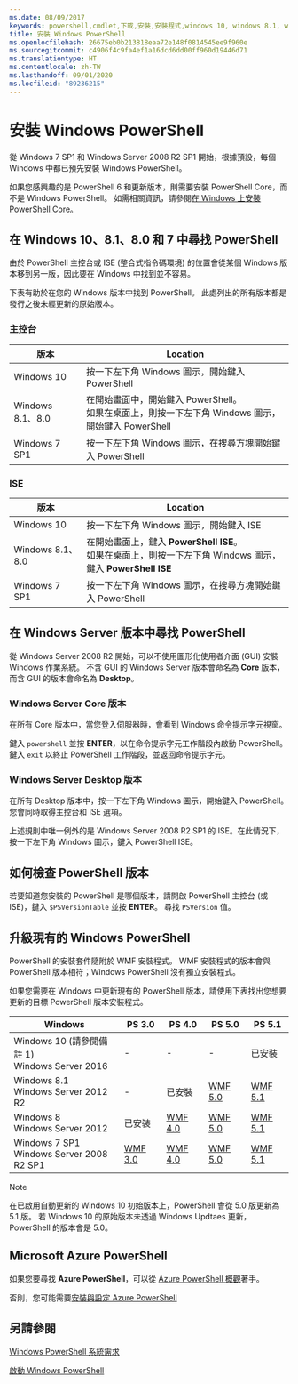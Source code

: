 ```yaml
---
ms.date: 08/09/2017
keywords: powershell,cmdlet,下載,安裝,安裝程式,windows 10, windows 8.1, windows 8.0,windows 7
title: 安裝 Windows PowerShell
ms.openlocfilehash: 26675eb0b213818eaa72e148f0814545ee9f960e
ms.sourcegitcommit: c4906f4c9fa4ef1a16dcd6dd00ff960d19446d71
ms.translationtype: HT
ms.contentlocale: zh-TW
ms.lasthandoff: 09/01/2020
ms.locfileid: "89236215"
---
```

# <a name="installing-windows-powershell"></a>安裝 Windows PowerShell

從 Windows 7 SP1 和 Windows Server 2008 R2 SP1 開始，根據預設，每個 Windows 中都已預先安裝 Windows PowerShell。

如果您感興趣的是 PowerShell 6 和更新版本，則需要安裝 PowerShell Core，而不是 Windows PowerShell。 如需相關資訊，請參閱[在 Windows 上安裝 PowerShell Core](../../install/Installing-PowerShell-Core-on-Windows.md)。

## <a name="finding-powershell-in-windows-10-81-80-and-7"></a>在 Windows 10、8.1、8.0 和 7 中尋找 PowerShell

由於 PowerShell 主控台或 ISE (整合式指令碼環境) 的位置會從某個 Windows 版本移到另一版，因此要在 Windows 中找到並不容易。

下表有助於在您的 Windows 版本中找到 PowerShell。 此處列出的所有版本都是發行之後未經更新的原始版本。

### <a name="for-console"></a>主控台

|     版本      |                                                            Location                                                            |
| ---------------- | ------------------------------------------------------------------------------------------------------------------------------ |
| Windows 10       | 按一下左下角 Windows 圖示，開始鍵入 PowerShell                                                                  |
| Windows 8.1、8.0 | 在開始畫面中，開始鍵入 PowerShell。<br/>如果在桌面上，則按一下左下角 Windows 圖示，開始鍵入 PowerShell |
| Windows 7 SP1    | 按一下左下角 Windows 圖示，在搜尋方塊開始鍵入 PowerShell                                                |

### <a name="for-ise"></a>ISE

|     版本      |                                                            Location                                                            |
| ---------------- | ------------------------------------------------------------------------------------------------------------------------------ |
| Windows 10       | 按一下左下角 Windows 圖示，開始鍵入 ISE                                                                         |
| Windows 8.1、8.0 | 在開始畫面上，鍵入 **PowerShell ISE**。<br/>如果在桌面上，則按一下左下角 Windows 圖示，鍵入 **PowerShell ISE** |
| Windows 7 SP1    | 按一下左下角 Windows 圖示，在搜尋方塊開始鍵入 PowerShell                                                |

## <a name="finding-powershell-in-windows-server-versions"></a>在 Windows Server 版本中尋找 PowerShell

從 Windows Server 2008 R2 開始，可以不使用圖形化使用者介面 (GUI) 安裝 Windows 作業系統。 不含 GUI 的 Windows Server 版本會命名為 **Core** 版本，而含 GUI 的版本會命名為 **Desktop**。

### <a name="windows-server-core-editions"></a>Windows Server Core 版本

在所有 Core 版本中，當您登入伺服器時，會看到 Windows 命令提示字元視窗。

鍵入 `powershell` 並按 **ENTER**，以在命令提示字元工作階段內啟動 PowerShell。 鍵入 `exit` 以終止 PowerShell 工作階段，並返回命令提示字元。

### <a name="windows-server-desktop-editions"></a>Windows Server Desktop 版本

在所有 Desktop 版本中，按一下左下角 Windows 圖示，開始鍵入 PowerShell。 您會同時取得主控台和 ISE 選項。

上述規則中唯一例外的是 Windows Server 2008 R2 SP1 的 ISE。在此情況下，按一下左下角 Windows 圖示，鍵入 PowerShell ISE。

## <a name="how-to-check-the-version-of-powershell"></a>如何檢查 PowerShell 版本

若要知道您安裝的 PowerShell 是哪個版本，請開啟 PowerShell 主控台 (或 ISE)，鍵入 `$PSVersionTable` 並按 **ENTER**。 尋找 `PSVersion` 值。

## <a name="upgrading-existing-windows-powershell"></a>升級現有的 Windows PowerShell

PowerShell 的安裝套件隨附於 WMF 安裝程式。 WMF 安裝程式的版本會與 PowerShell 版本相符；Windows PowerShell 沒有獨立安裝程式。

如果您需要在 Windows 中更新現有的 PowerShell 版本，請使用下表找出您想要更新的目標 PowerShell 版本安裝程式。

|                    Windows                     |                                  PS 3.0                                   |                                  PS 4.0                                   |                                  PS 5.0                                   |                                  PS 5.1                                   |
| ---------------------------------------------- | ------------------------------------------------------------------------- | ------------------------------------------------------------------------- | ------------------------------------------------------------------------- | ------------------------------------------------------------------------- |
| Windows 10 (請參閱備註 1)<br/>Windows Server 2016 | -                                                                         | -                                                                         | -                                                                         | 已安裝                                                                 |
| Windows 8.1<br/>Windows Server 2012 R2         | -                                                                         | 已安裝                                                                 | [WMF 5.0](https://www.microsoft.com/download/details.aspx?id=50395) | [WMF 5.1](https://www.microsoft.com/download/details.aspx?id=54616) |
| Windows 8<br/>Windows Server 2012              | 已安裝                                                                 | [WMF 4.0](https://www.microsoft.com/download/details.aspx?id=40855) | [WMF 5.0](https://www.microsoft.com/download/details.aspx?id=50395) | [WMF 5.1](https://www.microsoft.com/download/details.aspx?id=54616) |
| Windows 7 SP1<br/>Windows Server 2008 R2 SP1   | [WMF 3.0](https://www.microsoft.com/download/details.aspx?id=34595) | [WMF 4.0](https://www.microsoft.com/download/details.aspx?id=40855) | [WMF 5.0](https://www.microsoft.com/download/details.aspx?id=50395) | [WMF 5.1](https://www.microsoft.com/download/details.aspx?id=54616) |

> [!NOTE]
> 在已啟用自動更新的 Windows 10 初始版本上，PowerShell 會從 5.0 版更新為 5.1 版。 若 Windows 10 的原始版本未透過 Windows Updtaes 更新，PowerShell 的版本會是 5.0。

## <a name="need-azure-powershell"></a>Microsoft Azure PowerShell

如果您要尋找 **Azure PowerShell**，可以從 [Azure PowerShell 概觀](/powershell/azure/overview)著手。

否則，您可能需要[安裝與設定 Azure PowerShell](/powershell/azure/install-az-ps)

## <a name="see-also"></a>另請參閱

[Windows PowerShell 系統需求](Windows-PowerShell-System-Requirements.md)

[啟動 Windows PowerShell](../Starting-Windows-PowerShell.md)

